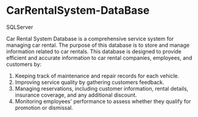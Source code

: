 # CarRentalSystem-DataBase
SQLServer 

Car Rental System Database is a comprehensive service system for managing car
rental. The purpose of this database is to store and manage information related to
car rentals. This database is designed to provide efficient and accurate information
to car rental companies, employees, and customers by:
1. Keeping track of maintenance and repair records for each vehicle.
2. Improving service quality by gathering customers feedback.
3. Managing reservations, including customer information, rental details,
insurance coverage, and any additional discount.
4. Monitoring employees' performance to assess whether they qualify for
promotion or dismissal.
